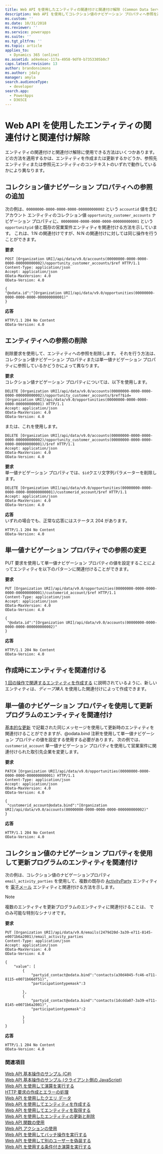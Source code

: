 ```yaml
---
title: Web API を使用したエンティティの関連付けと関連付け解除 (Common Data Service) | Microsoft Docs
description: Web API を使用してコレクション値のナビゲーション プロパティへ参照を追加、参照を削除、既存の参照を変更する方法について説明します。
ms.custom: ''
ms.date: 10/31/2018
ms.reviewer: ''
ms.service: powerapps
ms.suite: ''
ms.tgt_pltfrm: ''
ms.topic: article
applies_to:
  - Dynamics 365 (online)
ms.assetid: ad4e4eac-117a-4958-9df0-b7353305b0c7
caps.latest.revision: 13
author: brandonsimons
ms.author: jdaly
manager: amyla
search.audienceType:
  - developer
search.app:
  - PowerApps
  - D365CE
---
```

# <a name="associate-and-disassociate-entities-using-the-web-api"></a>Web API を使用したエンティティの関連付けと関連付け解除

エンティティの関連付けと関連付け解除に使用できる方法はいくつかあります。 どの方法を適用するかは、エンティティを作成または更新するかどうか、参照先エンティティまたは参照元エンティティのコンテキストのいずれで動作しているかにより異なります。  

<a name="bkmk_Addareferencetoacollection"></a>

## <a name="add-a-reference-to-a-collection-valued-navigation-property"></a>コレクション値ナビゲーション プロパティへの参照の追加

 次の例は、`00000000-0000-0000-0000-000000000002` という `accountid` 値を含むアカウント エンティティのコレクション値 `opportunity_customer_accounts` ナビゲーション プロパティに、`00000000-0000-0000-0000-000000000001` という `opportunityid` 値と既存の営業案件エンティティを関連付ける方法を示しています。 これは、1:N の関連付けですが、N:N の関連付けに対しては同じ操作を行うことができます。  
  
**要求**  
```http  
POST [Organization URI]/api/data/v9.0/accounts(00000000-0000-0000-0000-000000000002)/opportunity_customer_accounts/$ref HTTP/1.1   
Content-Type: application/json   
Accept: application/json   
OData-MaxVersion: 4.0   
OData-Version: 4.0  
  
{  
"@odata.id":"[Organization URI]/api/data/v9.0/opportunities(00000000-0000-0000-0000-000000000001)"  
}  
```  
  
**応答**  
```http 
HTTP/1.1 204 No Content  
OData-Version: 4.0  
```  
  
<a name="bkmk_Removeareferencetoanentity"></a>

## <a name="remove-a-reference-to-an-entity"></a>エンティティへの参照の削除

 削除要求を使用して、エンティティへの参照を削除します。 それを行う方法は、コレクション値ナビゲーション プロパティまたは単一値ナビゲーション プロパティに参照しているかどうかによって異なります。  
  
 **要求**  
 コレクション値ナビゲーション プロパティについては、以下を使用します。  
  
```http  
DELETE [Organization URI]/api/data/v9.0/accounts(00000000-0000-0000-0000-000000000002)/opportunity_customer_accounts/$ref?$id=[Organization URI]/api/data/v9.0/opportunities(00000000-0000-0000-0000-000000000001) HTTP/1.1  
Accept: application/json  
OData-MaxVersion: 4.0  
OData-Version: 4.0  
```  
  
 または、これを使用します。  
  
```http 
DELETE [Organization URI]/api/data/v9.0/accounts(00000000-0000-0000-0000-000000000002)/opportunity_customer_accounts(00000000-0000-0000-0000-000000000001)/$ref HTTP/1.1  
Accept: application/json  
OData-MaxVersion: 4.0  
OData-Version: 4.0  
```  
  
 **要求**  
 単一値ナビゲーション プロパティでは、`$id`クエリ文字列パラメーターを削除します。  
  
```http 
DELETE [Organization URI]/api/data/v9.0/opportunities(00000000-0000-0000-0000-000000000001)/customerid_account/$ref HTTP/1.1  
Accept: application/json  
OData-MaxVersion: 4.0  
OData-Version: 4.0  
```  
  
 **応答**  
 いずれの場合でも、正常な応答にはステータス 204 があります。  
  
```http 
HTTP/1.1 204 No Content  
OData-Version: 4.0  
```  
  
<a name="bkmk_Changethereferenceinasingle"></a>
 
## <a name="change-the-reference-in-a-single-valued-navigation-property"></a>単一値ナビゲーション プロパティでの参照の変更

 PUT 要求を使用して単一値ナビゲーション プロパティの値を設定することによってエンティティを以下のパターンに関連付けることができます。  
  
 **要求**

```http 
PUT [Organization URI]/api/data/v9.0/opportunities(00000000-0000-0000-0000-000000000001)/customerid_account/$ref HTTP/1.1  
Content-Type: application/json  
Accept: application/json  
OData-MaxVersion: 4.0  
OData-Version: 4.0  
  
{  
 "@odata.id":"[Organization URI]/api/data/v9.0/accounts(00000000-0000-0000-0000-000000000002)"  
}  
```  
  
 **応答**  

```http 
HTTP/1.1 204 No Content  
OData-Version: 4.0  
```  
  
<a name="bkmk_Associateentitiesoncreate"></a>

## <a name="associate-entities-on-create"></a>作成時にエンティティを関連付ける

 [1 回の操作で関連するエンティティを作成する](create-entity-web-api.md#bkmk_CreateRelated) に説明されているように、新しいエンティティは、*ディープ挿入* を使用した関連付けによって作成できます。  
  
<a name="bkmk_Associateentitiesonupdate"></a>

## <a name="associate-entities-on-update-using-single-valued-navigation-property"></a>単一値のナビゲーション プロパティを使用して更新プログラムのエンティティを関連付け

 [基本的な更新](update-delete-entities-using-web-api.md#bkmk_update) で記載された同じメッセージを使用して更新時のエンティティを関連付けることができますが、@odata.bind 注釈を使用して単一値ナビゲーション プロパティの値を設定する使用する必要があります。 次の例では、`customerid_account` 単一値ナビゲーション プロパティを使用して営業案件に関連付けられた取引先企業を変更します。  
  
 **要求**

```http 
PATCH [Organization URI]/api/data/v9.0/opportunities(00000000-0000-0000-0000-000000000001) HTTP/1.1  
Content-Type: application/json  
Accept: application/json  
OData-MaxVersion: 4.0  
OData-Version: 4.0  
  
{  
 "customerid_account@odata.bind":"[Organization URI]/api/data/v9.0/accounts(00000000-0000-0000-0000-000000000002)"  
}  
```  
  
 **応答**  

```http 
HTTP/1.1 204 No Content  
OData-Version: 4.0  
```  
<a name="bkmk_Associateentitiesonupdate_multi"></a>

## <a name="associate-entities-on-update-using-collection-valued-navigation-property"></a>コレクション値のナビゲーション プロパティを使用して更新プログラムのエンティティを関連付け

次の例は、コレクション値のナビゲーションプロパティ `email_activity_parties` を使用して、複数の既存の [ActivityParty](../reference/entities/activityparty.md) エンティティを [電子メール](../reference/entities/email.md) エンティティと関連付ける方法を示します。

> [!NOTE]
> 複数のエンティティを更新プログラムのエンティティに関連付けることは、<xref href="Microsoft.Dynamics.CRM.activityparty?text=activityparty EntityType" /> でのみ可能な特別なシナリオです。

**要求**

```HTTP
PUT [Organization URI]/api/data/v9.0/emails(2479d20d-3a39-e711-8145-e0071b6a2001)/email_activity_parties
Content-Type: application/json  
Accept: application/json  
OData-MaxVersion: 4.0  
OData-Version: 4.0

{
    "value": [
        {
            "partyid_contact@odata.bind":"contacts(a30d4045-fc46-e711-8115-e0071b66df51)",
            "participationtypemask":3
            
        },
        {
            "partyid_contact@odata.bind":"contacts(1dcdda07-3a39-e711-8145-e0071b6a2001)",
            "participationtypemask":2
            
        }
        ]
}
```

**応答**

```HTTP
HTTP/1.1 204 No Content  
OData-Version: 4.0 
```

### <a name="see-also"></a>関連項目

 [Web API 基本操作のサンプル (C#)](samples/basic-operations-csharp.md)   
 [Web API 基本操作のサンプル (クライアント側の JavaScript)](samples/basic-operations-client-side-javascript.md)   
 [Web API を使用して演算を実行する](perform-operations-web-api.md)   
 [HTTP 要求の作成とエラーの処理](compose-http-requests-handle-errors.md)   
 [Web API を使用したクエリ データ](query-data-web-api.md)   
 [Web API を使用してエンティティを作成する](create-entity-web-api.md)   
 [Web API を使用してエンティティを取得する](retrieve-entity-using-web-api.md)   
 [Web API を使用したエンティティの更新と削除](update-delete-entities-using-web-api.md)   
 [Web API 関数の使用](use-web-api-functions.md)   
 [Web API アクションの使用](use-web-api-actions.md)   
 [Web API を使用してバッチ操作を実行する](execute-batch-operations-using-web-api.md)   
 [Web API を使用して別のユーザーを偽装する](impersonate-another-user-web-api.md)   
 [Web API を使用する条件付き演算を実行する](perform-conditional-operations-using-web-api.md)
